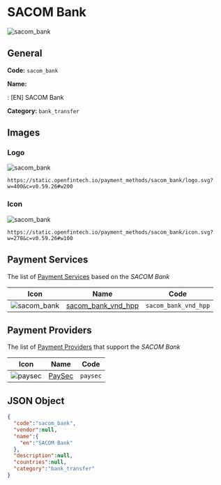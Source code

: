 
# SACOM Bank 
![sacom_bank](https://static.openfintech.io/payment_methods/sacom_bank/logo.svg?w=400&c=v0.59.26#w200)  

## General 
**Code:** `sacom_bank` 
 
**Name:** 
 
:	[EN] SACOM Bank 
 
**Category:** `bank_transfer` 
 

## Images 

### Logo 
![sacom_bank](https://static.openfintech.io/payment_methods/sacom_bank/logo.svg?w=400&c=v0.59.26#w200)  

```
https://static.openfintech.io/payment_methods/sacom_bank/logo.svg?w=400&c=v0.59.26#w200
```  

### Icon 
![sacom_bank](https://static.openfintech.io/payment_methods/sacom_bank/icon.svg?w=278&c=v0.59.26#w100)  

```
https://static.openfintech.io/payment_methods/sacom_bank/icon.svg?w=278&c=v0.59.26#w100
```  

## Payment Services 
 
The list of [Payment Services](/payment-services/) based on the _SACOM Bank_ 

|Icon|Name|Code| 
|:---:|:---:|:---:| 
|![sacom_bank](https://static.openfintech.io/payment_methods/sacom_bank/icon.svg?w=278&c=v0.59.26#w100) |[sacom_bank_vnd_hpp](/payment-services/sacom_bank_vnd_hpp/)|`sacom_bank_vnd_hpp`| 
 

## Payment Providers 
 
The list of [Payment Providers](/payment-providers/) that support the _SACOM Bank_ 

|Icon|Name|Code| 
|:---:|:---:|:---:| 
|![paysec](https://static.openfintech.io/payment_providers/paysec/icon.svg?w=278&c=v0.59.26#w100) |[PaySec](/payment-providers/paysec/)|`paysec`| 
 

## JSON Object 

```json
{
  "code":"sacom_bank",
  "vendor":null,
  "name":{
    "en":"SACOM Bank"
  },
  "description":null,
  "countries":null,
  "category":"bank_transfer"
}
```  
